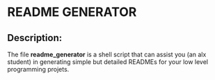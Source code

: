# README GENERATOR

## Description:
The file **readme_generator** is a shell script that can assist you (an alx student) in generating simple but detailed READMEs for your low level programming projets.